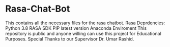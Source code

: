 # Rasa-Chat-Bot
This contains all the necessary files for the rasa chatbot.
Rasa Deprdencies:
     Python 3.8
     RASA SDK
     PIP latest version
     Anaconda Enviroment
This repository is public and anyone willing can use this project for Educational Purposes.
Special Thanks to our Supervisor Dr. Umar Rashid.
